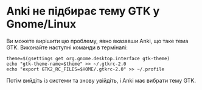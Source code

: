 # Anki не підбирає тему GTK у Gnome/Linux

Ви можете вирішити цю проблему, явно вказавши Anki, що таке тема GTK. Виконайте наступні команди в терміналі:

```shell
theme=$(gsettings get org.gnome.desktop.interface gtk-theme)
echo "gtk-theme-name=$theme" >> ~/.gtkrc-2.0
echo "export GTK2_RC_FILES=$HOME/.gtkrc-2.0" >> ~/.profile
```

Потім вийдіть із системи та знову увійдіть, і Anki має вибрати тему GTK.

